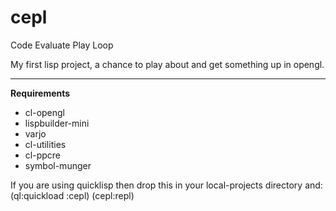 cepl
====

Code Evaluate Play Loop

My first lisp project, a chance to play about and get something up in opengl.

-----

**Requirements**

* cl-opengl
* lispbuilder-mini
* varjo
* cl-utilities
* cl-ppcre
* symbol-munger

If you are using quicklisp then drop this in your local-projects directory and:
    (ql:quickload :cepl)
    (cepl:repl)
